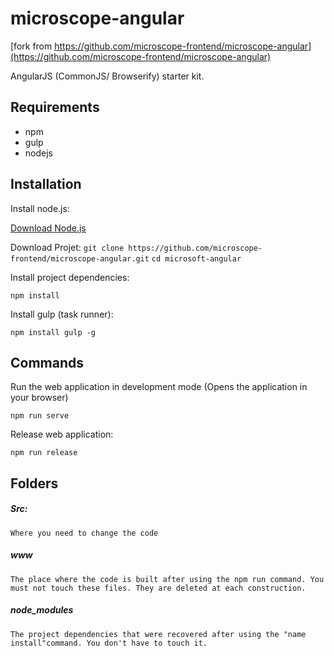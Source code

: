 microscope-angular
==================

[fork from https://github.com/microscope-frontend/microscope-angular](https://github.com/microscope-frontend/microscope-angular)


AngularJS (CommonJS/ Browserify) starter kit.


Requirements
------------

* npm
* gulp
* nodejs

Installation
------------

Install node.js:

[Download Node.js](http://nodejs.org/download/)


Download Projet:
`git clone https://github.com/microscope-frontend/microscope-angular.git`
`cd microsoft-angular`

Install project dependencies:

`npm install`

Install gulp (task runner):

`npm install gulp -g`

	
Commands
--------

Run the web application in development mode (Opens the application in your browser)

`npm run serve`

Release web application:

`npm run release`
	
Folders
--------

##### Src:
	Where you need to change the code

##### www
	The place where the code is built after using the npm run command. You must not touch these files. They are deleted at each construction.

##### node_modules
	The project dependencies that were recovered after using the "name install"command. You don't have to touch it.
	
	

